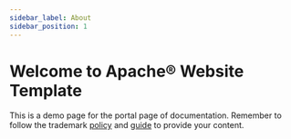 ```yaml
---
sidebar_label: About
sidebar_position: 1
---
```


# Welcome to Apache® Website Template

This is a demo page for the portal page of documentation. Remember to follow the trademark [policy](https://www.apache.org/foundation/marks/) and [guide](https://www.apache.org/foundation/marks/guide) to provide your content.
